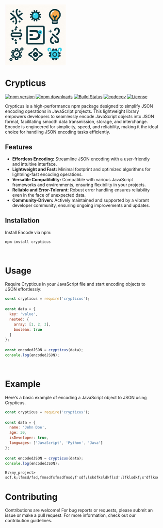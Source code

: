 <link rel="stylesheet" href="./styles/styles.css">
<div class="logo-container">
<img src="./pictures/logo.png" alt="CRYPTICUS" width=200px class="logo"/>
</div>

# Crypticus

[![npm version](https://img.shields.io/npm/v/encode.svg)](https://www.npmjs.com/package/crypticus)
[![npm downloads](https://img.shields.io/npm/dm/encode.svg)](https://www.npmjs.com/package/crypticus)
[![Build Status](https://travis-ci.org/yourusername/encode.svg?branch=master)](https://github.com/exagonsoft/Crypticus)
[![codecov](https://codecov.io/gh/yourusername/encode/branch/master/graph/badge.svg)](https://github.com/exagonsoft/Crypticus)
[![License](https://img.shields.io/npm/l/encode.svg)](https://github.com/exagonsoft/Crypticus/blob/master/LICENSE)

Crypticus is a high-performance npm package designed to simplify JSON encoding operations in JavaScript projects. This lightweight library empowers developers to seamlessly encode JavaScript objects into JSON format, facilitating smooth data transmission, storage, and interchange. Encode is engineered for simplicity, speed, and reliability, making it the ideal choice for handling JSON encoding tasks efficiently.

## Features

- **Effortless Encoding:** Streamline JSON encoding with a user-friendly and intuitive interface.
- **Lightweight and Fast:** Minimal footprint and optimized algorithms for lightning-fast encoding operations.
- **Versatile Compatibility:** Compatible with various JavaScript frameworks and environments, ensuring flexibility in your projects.
- **Reliable and Error-Tolerant:** Robust error handling ensures reliability even in the face of unexpected data.
- **Community-Driven:** Actively maintained and supported by a vibrant developer community, ensuring ongoing improvements and updates.

## Installation

Install Encode via npm:

```bash
npm install crypticus
```
<br />



# Usage

Require Crypticus in your JavaScript file and start encoding objects to JSON effortlessly:

```javascript
const crypticus = require('crypticus');

const data = {
  key: 'value',
  nested: {
    array: [1, 2, 3],
    boolean: true
  }
};

const encodedJSON = crypticus(data);
console.log(encodedJSON);
```
<br />

# Example
Here's a basic example of encoding a JavaScript object to JSON using Crypticus.
```javascript
const crypticus = require('crypticus');

const data = {
  name: 'John Doe',
  age: 30,
  isDeveloper: true,
  languages: ['JavaScript', 'Python', 'Java']
};

const encodedJSON = crypticus(data);
console.log(encodedJSON);
```
```console
E:\my_project> sdf.k;lfmsd/fsd,fmmsdfsfmsdfmsd;f'sdf;lskdfksldkflsd';lfklsdkf;s'dflksdf
```

# Contributing
Contributions are welcome! For bug reports or requests, please submit an issue or make a pull request. For more information, check out our contribution guidelines.

